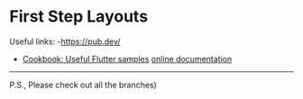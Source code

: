 # First Step Layouts

Useful links:
-https://pub.dev/
- [Cookbook: Useful Flutter samples](https://docs.flutter.dev/cookbook)
[online documentation](https://docs.flutter.dev/)

<hr/>

P.S., Please check out all the branches)
